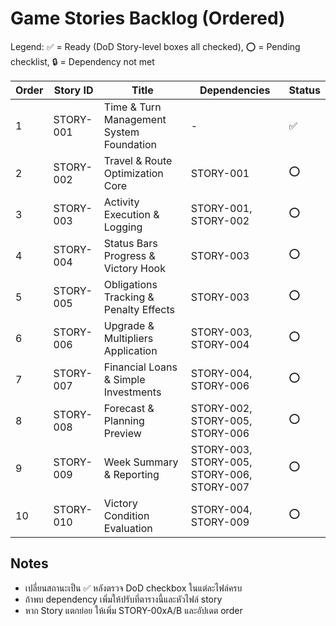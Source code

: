 # Game Stories Backlog (Ordered)

Legend: ✅ = Ready (DoD Story-level boxes all checked), ⭕ = Pending checklist, 🔒 = Dependency not met

| Order | Story ID | Title | Dependencies | Status |
|-------|----------|-------|--------------|--------|
| 1 | STORY-001 | Time & Turn Management System Foundation | - | ✅ |
| 2 | STORY-002 | Travel & Route Optimization Core | STORY-001 | ⭕ |
| 3 | STORY-003 | Activity Execution & Logging | STORY-001, STORY-002 | ⭕ |
| 4 | STORY-004 | Status Bars Progress & Victory Hook | STORY-003 | ⭕ |
| 5 | STORY-005 | Obligations Tracking & Penalty Effects | STORY-003 | ⭕ |
| 6 | STORY-006 | Upgrade & Multipliers Application | STORY-003, STORY-004 | ⭕ |
| 7 | STORY-007 | Financial Loans & Simple Investments | STORY-004, STORY-006 | ⭕ |
| 8 | STORY-008 | Forecast & Planning Preview | STORY-002, STORY-005, STORY-006 | ⭕ |
| 9 | STORY-009 | Week Summary & Reporting | STORY-003, STORY-005, STORY-006, STORY-007 | ⭕ |
| 10 | STORY-010 | Victory Condition Evaluation | STORY-004, STORY-009 | ⭕ |

## Notes
- เปลี่ยนสถานะเป็น ✅ หลังตรวจ DoD checkbox ในแต่ละไฟล์ครบ
- ถ้าพบ dependency เพิ่มให้ปรับที่ตารางนี้และหัวไฟล์ story
- หาก Story แตกย่อย ให้เพิ่ม STORY-00xA/B และอัปเดต order
